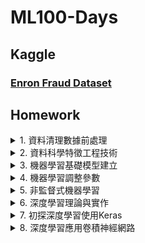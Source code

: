 # ML100-Days
## Kaggle

### [Enron Fraud Dataset](https://github.com/Lance0218/ML100-Days/tree/master/kaggle/Kaggle_Enron%20Fraud%20Dataset)

## Homework
<details>
<summary>1. 資料清理數據前處理</summary>
  
  #### Day_001 資料介紹與評估指標
  #### Day_002 EDA-1/讀取資料 EDA: Data summary
  #### Day_003 3-1如何新建一個 dataframe? 3-2 如何讀取其他資料? (非 csv 的資料)
  #### Day_004 EDA: 欄位的資料類型介紹及處理
  #### Day_005 EDA: 資料分佈
  #### Day_006 EDA: Outlier 及處理
  #### Day_007 常用的數值取代：中位數與分位數 連續數值標準化
  #### Day_008 DataFrame operation Data frame merge/常用的 DataFrame 操作
  #### Day_009 EDA: correlation/相關係數簡介
  #### Day_010 EDA from Correlation
  #### Day_011 EDA: 不同數值範圍間的特徵如何檢視/繪圖與樣式 Kernel Density Estimation
  #### Day_012 EDA: 把連續型變數離散化
  #### Day_013 把連續的變數離散化
  #### Day_014 Subplots
  #### Day_015 Heatmap & Grid-plot
  #### Day_016 模型初體驗 Logistic Regression
</details>

<details>
<summary>2. 資料科學特徵工程技術</summary>
  
  #### Day_017 特徵工程簡介
  #### Day_018 特徵類型
  #### Day_019 數值型特徵 - 補缺失值與標準化
  #### Day_020 數值型特徵 - 去除離群值
  #### Day_021 數值型特徵 - 去除偏態
  #### Day_022 類別型特徵 - 基礎處理
  #### Day_023 類別型特徵 - 均值編碼
  #### Day_024 類別型特徵 - 其他進階處理
  #### Day_025 時間型特徵
  #### Day_026 特徵組合 - 數值與數值組合
  #### Day_027 特徵組合 - 類別與數值組合
  #### Day_028 特徵選擇
  #### Day_029 特徵評估
  #### Day_030 分類型特徵優化 - 葉編碼
</details>

<details>
<summary>3. 機器學習基礎模型建立</summary>
  
  #### Day_031 機器學習概論
  #### Day_032 機器學習-流程與步驟
  #### Day_033 機器如何學習? 
  #### Day_034 訓練/測試集切分的概念
  #### Day_035 regression vs. classification
  #### Day_036 評估指標選定/evaluation metrics
  #### Day_037 regression model 介紹 - 線性迴歸/羅吉斯回歸
  #### Day_038 regression model 程式碼撰寫
  #### Day_039 regression model 介紹 - LASSO 回歸/ Ridge 回歸
  #### Day_040 regression model 程式碼撰寫
  #### Day_041 tree based model - 決策樹 (Decision Tree) 模型介紹
  #### Day_042 tree based model - 決策樹程式碼撰寫
  #### Day_043 tree based model - 隨機森林 (Random Forest) 介紹
  #### Day_044 tree based model - 隨機森林程式碼撰寫
  #### Day_045 tree based model - 梯度提升機 (Gradient Boosting Machine) 介紹
  #### Day_046 tree based model - 梯度提升機程式碼撰寫
</details>

<details>
<summary>4. 機器學習調整參數</summary>
  
  #### Day_047 超參數調整與優化
  #### Day_048 Kaggle 競賽平台介紹
</details>

<details>
<summary>5. 非監督式機器學習</summary>
  
  #### Day_054 clustering 1 非監督式機器學習簡介
  #### Day_055 clustering 2 聚類算法
  #### Day_056 clustering 2 聚類算法
  #### Day_057 clustering 3 階層分群算法
  #### Day_058 clustering 4 階層分群法
  #### Day_059 dimension reduction 1 降維方法-主成份分析
  #### Day_060 dimension reduction 1 降維方法-主成份分析
  #### Day_061 dimension reduction 2 降維方法-T-SNE
  #### Day_062 dimension reduction 2 降維方法-T-SNE
</details>

<details>
<summary>6. 深度學習理論與實作</summary>
  
  #### Day_063 神經網路介紹
  #### Day_064 OPENCV
  #### Day_065 Word2Vec
</details>

<details>
<summary>7. 初探深度學習使用Keras</summary>
  
  #### Day_066 Keras 安裝與介紹
  #### Day_067 Keras Dataset
  #### Day_068 Keras Sequential API全螢幕瀏覽
  #### Day_069 Keras Module API
  #### Day_070 Multi-layer Perception多層感知
  #### Day_071 損失函數
  #### Day_072 激活函數
  #### Day_073 Gradient Descent
  #### Day_074 Gradient Descent 數學原理
  #### Day_075 BackPropagation
  #### Day_076 optimizers
  #### Day_077 訓練神經網路的細節與技巧 - Validation and overfit
  #### Day_078 訓練神經網路前的注意事項
  #### Day_079 訓練神經網路的細節與技巧 - Learning rate effect
  #### Day_080 Compare different combinations of optimizers & learning rates
  #### Day_081 訓練神經網路的細節與技巧 - Regularization
  #### Day_082 訓練神經網路的細節與技巧 - Dropout
  #### Day_083 訓練神經網路的細節與技巧 - Batch normalization全螢幕瀏覽
  #### Day_084 Comparing combinations of Activation function, optimizer and batch_norm or not
  #### Day_085 訓練神經網路的細節與技巧 - 使用 callbacks 函數做 earlystop
  #### Day_086 訓練神經網路的細節與技巧 - 使用 callbacks 函數儲存 model
  #### Day_087 訓練神經網路的細節與技巧 - 使用 callbacks 函數做 reduce learning rate
  #### Day_088 訓練神經網路的細節與技巧 - 撰寫自己的 callbacks 函數
  #### Day_089 訓練神經網路的細節與技巧 - 撰寫自己的 Loss function
  #### Day_090 使用傳統電腦視覺與機器學習進行影像辨識
  #### Day_091 使用傳統電腦視覺與機器學習進行影像辨識
</details>

<details>
<summary>8. 深度學習應用卷積神經網路</summary>
  
  #### Day_092 卷積神經網路 (Convolution Neural Network, CNN) 簡介
  #### Day_093 卷積神經網路架構細節
  #### Day_094 卷積神經網路 - 卷積(Convolution)層與參數調整
  #### Day_095 卷積神經網路 - 池化(Pooling)層與參數調整
  #### Day_096 Keras 中的 CNN layers
  #### Day_097 使用 CNN 完成 CIFAR-10 資料集
  #### Day_098 訓練卷積神經網路的細節與技巧 - 處理大量數據
  #### Day_099 
  #### Day_100 
  #### Day_101 
</details>
